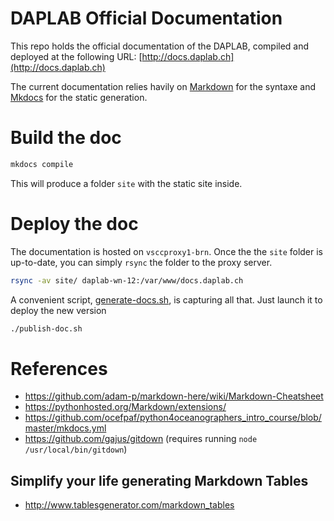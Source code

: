 DAPLAB Official Documentation
=============

This repo holds the official documentation of the DAPLAB, compiled and deployed at the following 
URL: [http://docs.daplab.ch](http://docs.daplab.ch)

The current documentation relies havily on [Markdown](https://daringfireball.net/projects/markdown/)
for the syntaxe and [Mkdocs](http://www.mkdocs.org/) for the static generation.

# Build the doc

```bash
mkdocs compile
```

This will produce a folder `site` with the static site inside.

# Deploy the doc

The documentation is hosted on `vsccproxy1-brn`. Once the the `site` folder is up-to-date, 
you can simply `rsync` the folder to the proxy server.

```bash
rsync -av site/ daplab-wn-12:/var/www/docs.daplab.ch
```

A convenient script, [generate-docs.sh](generate-doc.sh), is capturing all that. Just launch
it to deploy the new version

```bash
./publish-doc.sh
```

# References

* https://github.com/adam-p/markdown-here/wiki/Markdown-Cheatsheet
* https://pythonhosted.org/Markdown/extensions/
* https://github.com/ocefpaf/python4oceanographers_intro_course/blob/master/mkdocs.yml
* https://github.com/gajus/gitdown (requires running `node /usr/local/bin/gitdown`)

## Simplify your life generating Markdown Tables

* http://www.tablesgenerator.com/markdown_tables

